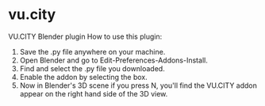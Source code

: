 # vu.city
VU.CITY Blender plugin
How to use this plugin:

1. Save the .py file anywhere on your machine. 
2. Open Blender and go to Edit-Preferences-Addons-Install.
3. Find and select the .py file you downloaded.
4. Enable the addon by selecting the box.
5. Now in Blender's 3D scene if you press N, you'll find the VU.CITY addon appear on the right hand side of the 3D view.
